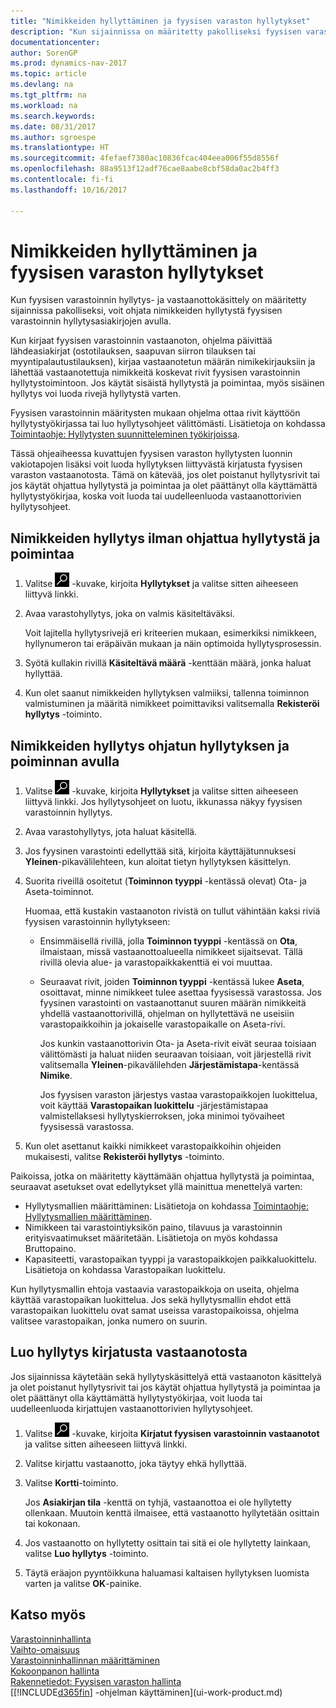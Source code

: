 ```yaml
---
title: "Nimikkeiden hyllyttäminen ja fyysisen varaston hyllytykset"
description: "Kun sijainnissa on määritetty pakolliseksi fyysisen varastoinnin hyllytyksen ja vastaanoton käsittely, voit ohjata nimikkeiden hyllytystä fyysisen varastoinnin hyllytysasiakirjojen avulla."
documentationcenter: 
author: SorenGP
ms.prod: dynamics-nav-2017
ms.topic: article
ms.devlang: na
ms.tgt_pltfrm: na
ms.workload: na
ms.search.keywords: 
ms.date: 08/31/2017
ms.author: sgroespe
ms.translationtype: HT
ms.sourcegitcommit: 4fefaef7380ac10836fcac404eea006f55d8556f
ms.openlocfilehash: 88a9513f12adf76cae8aabe8cbf58da0ac2b4ff3
ms.contentlocale: fi-fi
ms.lasthandoff: 10/16/2017

---
```

# <a name="how-to-put-items-away-with-warehouse-put-aways"></a>Nimikkeiden hyllyttäminen ja fyysisen varaston hyllytykset
Kun fyysisen varastoinnin hyllytys- ja vastaanottokäsittely on määritetty sijainnissa pakolliseksi, voit ohjata nimikkeiden hyllytystä fyysisen varastoinnin hyllytysasiakirjojen avulla.  

Kun kirjaat fyysisen varastoinnin vastaanoton, ohjelma päivittää lähdeasiakirjat (ostotilauksen, saapuvan siirron tilauksen tai myyntipalautustilauksen), kirjaa vastaanotetun määrän nimikekirjauksiin ja lähettää vastaanotettuja nimikkeitä koskevat rivit fyysisen varastoinnin hyllytystoimintoon. Jos käytät sisäistä hyllytystä ja poimintaa, myös sisäinen hyllytys voi luoda rivejä hyllytystä varten.  

Fyysisen varastoinnin määritysten mukaan ohjelma ottaa rivit käyttöön hyllytystyökirjassa tai luo hyllytysohjeet välittömästi. Lisätietoja on kohdassa [Toimintaohje: Hyllytysten suunnitteleminen työkirjoissa](warehouse-how-to-plan-put-aways-in-worksheets.md).  

Tässä ohjeaiheessa kuvattujen fyysisen varaston hyllytysten luonnin vakiotapojen lisäksi voit luoda hyllytyksen liittyvästä kirjatusta fyysisen varaston vastaanotosta. Tämä on kätevää, jos olet poistanut hyllytysrivit tai jos käytät ohjattua hyllytystä ja poimintaa ja olet päättänyt olla käyttämättä hyllytystyökirjaa, koska voit luoda tai uudelleenluoda vastaanottorivien hyllytysohjeet.  

## <a name="to-put-items-away-without-directed-put-away-and-pick"></a>Nimikkeiden hyllytys ilman ohjattua hyllytystä ja poimintaa  
1.  Valitse ![Etsi sivu tai raportti](media/ui-search/search_small.png "Etsi sivu tai raportti -kuvake") -kuvake, kirjoita **Hyllytykset** ja valitse sitten aiheeseen liittyvä linkki.  
2.  Avaa varastohyllytys, joka on valmis käsiteltäväksi.  

    Voit lajitella hyllytysrivejä eri kriteerien mukaan, esimerkiksi nimikkeen, hyllynumeron tai eräpäivän mukaan ja näin optimoida hyllytysprosessin.  
3.  Syötä kullakin rivillä **Käsiteltävä määrä** -kenttään määrä, jonka haluat hyllyttää.  
4.  Kun olet saanut nimikkeiden hyllytyksen valmiiksi, tallenna toiminnon valmistuminen ja määritä nimikkeet poimittaviksi valitsemalla **Rekisteröi hyllytys** -toiminto.  

## <a name="to-put-items-away-with-directed-put-away-and-pick"></a>Nimikkeiden hyllytys ohjatun hyllytyksen ja poiminnan avulla  
1.  Valitse ![Etsi sivu tai raportti](media/ui-search/search_small.png "Etsi sivu tai raportti -kuvake") -kuvake, kirjoita **Hyllytykset** ja valitse sitten aiheeseen liittyvä linkki.
    Jos hyllytysohjeet on luotu, ikkunassa näkyy fyysisen varastoinnin hyllytys.  
2.  Avaa varastohyllytys, jota haluat käsitellä.  
3.  Jos fyysinen varastointi edellyttää sitä, kirjoita käyttäjätunnuksesi **Yleinen**-pikavälilehteen, kun aloitat tietyn hyllytyksen käsittelyn.  
4.  Suorita riveillä osoitetut (**Toiminnon tyyppi** -kentässä olevat) Ota- ja Aseta-toiminnot.  

    Huomaa, että kustakin vastaanoton rivistä on tullut vähintään kaksi riviä fyysisen varastoinnin hyllytykseen:  

    -   Ensimmäisellä rivillä, jolla **Toiminnon tyyppi** -kentässä on **Ota**, ilmaistaan, missä vastaanottoalueella nimikkeet sijaitsevat. Tällä rivillä olevia alue- ja varastopaikkakenttiä ei voi muuttaa.  
    -   Seuraavat rivit, joiden **Toiminnon tyyppi** -kentässä lukee **Aseta**, osoittavat, minne nimikkeet tulee asettaa fyysisessä varastossa. Jos fyysinen varastointi on vastaanottanut suuren määrän nimikkeitä yhdellä vastaanottorivillä, ohjelman on hyllytettävä ne useisiin varastopaikkoihin ja jokaiselle varastopaikalle on Aseta-rivi.  

        Jos kunkin vastaanottorivin Ota- ja Aseta-rivit eivät seuraa toisiaan välittömästi ja haluat niiden seuraavan toisiaan, voit järjestellä rivit valitsemalla **Yleinen**-pikavälilehden **Järjestämistapa**-kentässä **Nimike**.  

        Jos fyysisen varaston järjestys vastaa varastopaikkojen luokittelua, voit käyttää **Varastopaikan luokittelu** -järjestämistapaa valmistellaksesi hyllytyskierroksen, joka minimoi työvaiheet fyysisessä varastossa.  

5.  Kun olet asettanut kaikki nimikkeet varastopaikkoihin ohjeiden mukaisesti, valitse **Rekisteröi hyllytys** -toiminto.  

Paikoissa, jotka on määritetty käyttämään ohjattua hyllytystä ja poimintaa, seuraavat asetukset ovat edellytykset yllä mainittua menettelyä varten:  

- Hyllytysmallien määrittäminen: Lisätietoja on kohdassa [Toimintaohje: Hyllytysmallien määrittäminen](warehouse-how-to-set-up-put-away-templates.md).  
- Nimikkeen tai varastointiyksikön paino, tilavuus ja varastoinnin erityisvaatimukset määritetään. Lisätietoja on myös kohdassa Bruttopaino.  
- Kapasiteetti, varastopaikan tyyppi ja varastopaikkojen paikkaluokittelu. Lisätietoja on kohdassa Varastopaikan luokittelu.  

Kun hyllytysmallin ehtoja vastaavia varastopaikkoja on useita, ohjelma käyttää varastopaikan luokittelua. Jos sekä hyllytysmallin ehdot että varastopaikan luokittelu ovat samat useissa varastopaikoissa, ohjelma valitsee varastopaikan, jonka numero on suurin.

## <a name="to-create-a-put-away-from-a-posted-receipt"></a>Luo hyllytys kirjatusta vastaanotosta  
 Jos sijainnissa käytetään sekä hyllytyskäsittelyä että vastaanoton käsittelyä ja olet poistanut hyllytysrivit tai jos käytät ohjattua hyllytystä ja poimintaa ja olet päättänyt olla käyttämättä hyllytystyökirjaa, voit luoda tai uudelleenluoda kirjattujen vastaanottorivien hyllytysohjeet.

1.  Valitse ![Etsi sivu tai raportti](media/ui-search/search_small.png "Etsi sivu tai raportti -kuvake") -kuvake, kirjoita **Kirjatut fyysisen varastoinnin vastaanotot** ja valitse sitten aiheeseen liittyvä linkki.  
2.  Valitse kirjattu vastaanotto, joka täytyy ehkä hyllyttää.  
3.  Valitse **Kortti**-toiminto.  

    Jos **Asiakirjan tila** -kenttä on tyhjä, vastaanottoa ei ole hyllytetty ollenkaan. Muutoin kenttä ilmaisee, että vastaanotto hyllytetään osittain tai kokonaan.  

4.  Jos vastaanotto on hyllytetty osittain tai sitä ei ole hyllytetty lainkaan, valitse **Luo hyllytys** -toiminto.  
5.  Täytä eräajon pyyntöikkuna haluamasi kaltaisen hyllytyksen luomista varten ja valitse **OK**-painike.   

## <a name="see-also"></a>Katso myös  
[Varastoinninhallinta](warehouse-manage-warehouse.md)  
[Vaihto-omaisuus](inventory-manage-inventory.md)  
[Varastoinninhallinnan määrittäminen](warehouse-setup-warehouse.md)     
[Kokoonpanon hallinta](assembly-assemble-items.md)    
[Rakennetiedot: Fyysisen varaston hallinta](design-details-warehouse-management.md)  
[[!INCLUDE[d365fin](includes/d365fin_md.md)] -ohjelman käyttäminen](ui-work-product.md)

